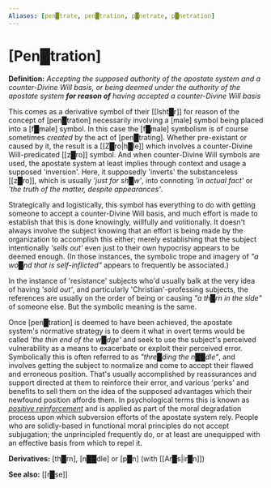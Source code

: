 ```yaml
---
Aliases: [pen█trate, pen█tration, p█netrate, p█netration]
---
```


# **[Pen█tration]**

**Definition:** *Accepting the supposed authority of the apostate system and a counter-Divine Will basis, or being deemed under the authority of the apostate system* ***for reason of*** *having accepted a counter-Divine Will basis*

This comes as a derivative symbol of their [[Isht█r]] for reason of the concept of [pen█tration] necessarily involving a [male] symbol being placed into a [f█male] symbol.  In this case the [f█male] symbolism is of course sometimes *created* by the act of [pen█trating].  Whether pre-existant or caused by it, the result is a [[Z█ro|h█le]] which involves a counter-Divine Will-predicated [[z█ro]] symbol.  And when counter-Divine Will symbols are used, the apostate system at least implies through context and usage a supposed 'inversion'.  Here, it supposedly 'inverts' the substanceless [[z█ro]], which is usually *'just for sh█w'*, into connoting *'in actual fact'* or *'the truth of the matter, despite appearances'*.

Strategically and logistically, this symbol has everything to do with getting someone to accept a counter-Divine Will basis, and much effort is made to establish that this is done knowingly, willfully and volitionally.  It doesn't always involve the subject knowing that an effort is being made by the organization to accomplish this either; merely establishing that the subject intentionally *'sells out'* even just to their own hypocrisy appears to be deemed enough.  (In those instances, the symbolic trope and imagery of *"a wo█nd that is self-inflicted"* appears to frequently be associated.)

In the instance of 'resistance' subjects who'd usually balk at the very idea of having *'sold out'*, and particularly 'Christian'-professing subjects, the references are usually on the order of being or causing *"a th█rn in the side"* of someone else.  But the symbolic meaning is the same.

Once [pen█tration] is deemed to have been achieved, the apostate system's normative strategy is to deem it what in overt terms would be called *'the thin end of the w█dge'* and seek to use the subject's perceived vulnerability as a means to exacerbate or exploit their perceived error.  Symbolically this is often referred to as *"thre█ding the n██dle"*, and involves getting the subject to normalize and come to accept their flawed and erroneous position.  That's usually accomplished by reassurances and support directed at them to reinforce their error, and various 'perks' and benefits to sell them on the idea of the supposed advantages which their newfound position affords them.  In psychological terms this is known as *[positive reinforcement](https://en.wikipedia.org/wiki/Reinforcement#Positive_reinforcement)* and is applied as part of the moral degradation process upon which subversion efforts of the apostate system rely.  People who are solidly-based in functional moral principles do not accept subjugation; the unprincipled frequently do, or at least are unequipped with an effective basis from which to repel it.

**Derivatives:** [th█rn], [n██dle] or [p█n] (with [[Ar█s|ir█n]])

**See also:** [[r█se]]

